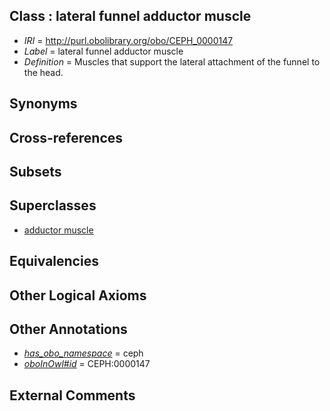 
## Class : lateral funnel adductor muscle

 * *IRI* = http://purl.obolibrary.org/obo/CEPH_0000147
 * *Label* = lateral funnel adductor muscle
 * *Definition* = Muscles that support the lateral attachment of the funnel to the head. 

## Synonyms


## Cross-references


## Subsets


## Superclasses

 * [adductor muscle](../../UBERON/52/UBERON_0000952.md)

## Equivalencies


## Other Logical Axioms


## Other Annotations

 * *[has_obo_namespace](../../ce/oboInOwl#hasOBONamespace.md)* = ceph
 * *[oboInOwl#id](../../id/oboInOwl#id.md)* = CEPH:0000147

## External Comments

